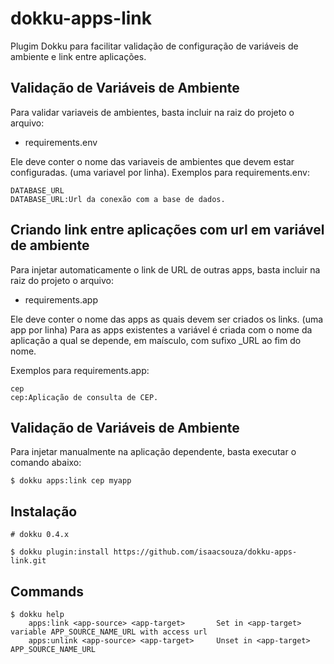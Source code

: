 # dokku-apps-link

Plugim Dokku para facilitar validação de configuração de variáveis de ambiente e link entre aplicações.

## Validação de Variáveis de Ambiente

Para validar variaveis de ambientes, basta incluir na raiz do projeto o arquivo:

- requirements.env 

Ele deve conter o nome das variaveis de ambientes que devem estar configuradas. (uma variavel por linha).
Exemplos para requirements.env:

```
DATABASE_URL
DATABASE_URL:Url da conexão com a base de dados.
```

## Criando link entre aplicações com url em variável de ambiente

Para injetar automaticamente o link de URL de outras apps, basta incluir na raiz do projeto o arquivo:

- requirements.app 

Ele deve conter o nome das apps as quais devem ser criados os links. (uma app por linha)
Para as apps existentes a variável é criada com o nome da aplicação a qual se depende, em maísculo, com sufixo _URL ao fim do nome.

Exemplos para requirements.app:

```
cep
cep:Aplicação de consulta de CEP.
```

## Validação de Variáveis de Ambiente

Para injetar manualmente na aplicação dependente, basta executar o comando abaixo:

```
$ dokku apps:link cep myapp
```

## Instalação

```shell
# dokku 0.4.x

$ dokku plugin:install https://github.com/isaacsouza/dokku-apps-link.git
```


## Commands
```
$ dokku help
    apps:link <app-source> <app-target>       Set in <app-target> variable APP_SOURCE_NAME_URL with access url
    apps:unlink <app-source> <app-target>     Unset in <app-target> APP_SOURCE_NAME_URL

```
